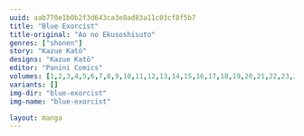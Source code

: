 ```yaml
---
uuid: aab770e1b0b2f3d643ca3e8ad83a11c03cf8f5b7
title: "Blue Exorcist"
title-original: "Ao no Ekusoshisuto"
genres: ["shonen"]
story: "Kazue Katō"
designs: "Kazue Katō"
editor: "Panini Comics"
volumes: [1,2,3,4,5,6,7,8,9,10,11,12,13,14,15,16,17,18,19,20,21,22,23,24,25,26,27]
variants: []
img-dir: "blue-exorcist"
img-name: "blue-exorcist"

layout: manga
---
```

